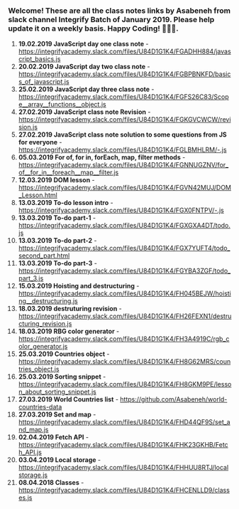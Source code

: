### Welcome! These are all the class notes links by Asabeneh from slack channel Integrify Batch of January 2019. Please help update it on a weekly basis. Happy Coding! 🙊😀😍.

1. **19.02.2019 JavaScript day one class note** - https://integrifyacademy.slack.com/files/U84D1G1K4/FGADHH884/javascript_basics.js
2. **20.02.2019 JavaScript day two class note** - https://integrifyacademy.slack.com/files/U84D1G1K4/FGBPBNKFD/basics_of_javascript.js
3. **25.02.2019 JavaScript day three class note** - https://integrifyacademy.slack.com/files/U84D1G1K4/FGFS26C83/Scope__array__functions__object.js
4. **27.02.2019 JavaScript class note Revision** - https://integrifyacademy.slack.com/files/U84D1G1K4/FGKGVCWCW/revision.js
5. **27.02.2019 JavaScript class note solution to some questions from JS for everyone** - https://integrifyacademy.slack.com/files/U84D1G1K4/FGLBMHLRM/-.js
6. **05.03.2019 For of, for in, forEach, map, filter methods** - https://integrifyacademy.slack.com/files/U84D1G1K4/FGNNUGZNV/for_of__for_in__foreach__map__filter.js
7. **12.03.2019 DOM lesson** - https://integrifyacademy.slack.com/files/U84D1G1K4/FGVN42MUJ/DOM_Lesson.html
8. **13.03.2019 To-do lesson intro** - https://integrifyacademy.slack.com/files/U84D1G1K4/FGX0FNTPV/-.js
9. **13.03.2019 To-do part-1** - https://integrifyacademy.slack.com/files/U84D1G1K4/FGXGXA4DT/todo.js
10. **13.03.2019 To-do part-2** - https://integrifyacademy.slack.com/files/U84D1G1K4/FGX7YUFT4/todo_second_part.html
11. **13.03.2019 To-do part-3** - https://integrifyacademy.slack.com/files/U84D1G1K4/FGYBA3ZGF/todo_part_3.js
12. **15.03.2019 Hoisting and destructuring** - https://integrifyacademy.slack.com/files/U84D1G1K4/FH045BEJW/hoisting__destructuring.js
13. **18.03.2019 destruturing revision** - https://integrifyacademy.slack.com/files/U84D1G1K4/FH26FEXN1/destructuring_revision.js
14. **18.03.2019 RBG color generator** - https://integrifyacademy.slack.com/files/U84D1G1K4/FH3A4919C/rgb_color_generator.js
15. **25.03.2019 Countries object** - https://integrifyacademy.slack.com/files/U84D1G1K4/FH8G62MRS/countries_object.js
16. **25.03.2019 Sorting snippet** - https://integrifyacademy.slack.com/files/U84D1G1K4/FH8GKM9PE/lesson_about_sorting_snippet.js
17. **27.03.2019 World Countries list** - https://github.com/Asabeneh/world-countries-data
18. **27.03.2019 Set and map** - https://integrifyacademy.slack.com/files/U84D1G1K4/FHD44QF9S/set_and_map.js
19. **02.04.2019 Fetch API** - https://integrifyacademy.slack.com/files/U84D1G1K4/FHK23GKHB/Fetch_API.js
20. **03.04.2019 Local storage** - https://integrifyacademy.slack.com/files/U84D1G1K4/FHHUU8RTJ/localstorage.js
21. **08.04.2018 Classes** - https://integrifyacademy.slack.com/files/U84D1G1K4/FHCENLLD9/classes.js

